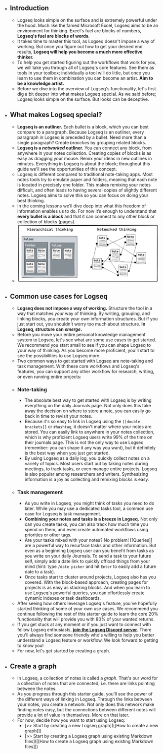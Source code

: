- ## Introduction
	- Logseq looks simple on the surface and is extremely powerful under the hood. Much like the famed Microsoft Excel, Logseq aims to be an environment for thinking. Excel's fuel are blocks of numbers, **Logseq's fuel are blocks of words**.
	- It takes time to master this tool, as Logseq doesn't impose a way of working. But once you figure out how to get your desired end results, **Logseq will help you become a much more effective thinker.**
	- To help you get started figuring out the workflows that work for you,  we will take you through all of Logseq's core features. See them as tools in your toolbox; individually a tool will do little, but once you learn to use them in combination you can become an artist. **Aim to be a knowledge artist.**
	- Before we dive into the overview of Logseq's functionality, let's first dig a bit deeper into what makes Logseq special. As we said before; Logseq looks simple on the surface. But looks can be deceptive.
- ## What makes Logseq special?
	- **Logseq is an outliner.** Each bullet is a block, which you can best compare to a paragraph. Because Logseq is an outliner, every paragraph in Logseq is preceded by a bullet. Need more than a single paragraph? Create _branches_ by grouping related blocks.
	- **Logseq is a _networked_ outliner.** You can connect any block, from anywhere in your notes collection. Creating copies of blocks is as easy as dragging your mouse. Remix your ideas in new outlines in minutes. Everything in Logseq is about the block; throughout this guide we'll see the opportunities of this concept.
	- Logseq is different compared to traditional note-taking apps. Most notes tools try to emulate paper and folders, meaning that each note is located in precisely one folder. This makes remixing your notes difficult, and often leads to having several copies of slightly different notes. Logseq aims to solve this so you can focus on doing your best thinking.
	- In the coming lessons we’ll dive deep into what this freedom of information enables us to do. For now it’s enough to understand that **every bullet is a block** and that it can connect to any other block or collection of blocks (pages).
	- ![Hier-vs-Netw-thinking-lite.png](../assets/Hier-vs-Netw-thinking-lite_1642527691339_0.png)
- ## Common use cases for Logseq
	- **Logseq does not impose a way of working.** Structure the tool in a way that matches _your_ way of thinking. By writing, grouping, and linking blocks, you create your own information structures. But if you just start out, you shouldn't worry too much about structure. **In Logseq, structure can _emerge_.**
	- Before you move your entire personal knowledge management system to Logseq, let's see what are some use cases to get started. We recommend you start small to see if you can shape Logseq to your way of thinking. As you become more proficient, you'll start to see the possibilities to use Logseq more.
	- Two common ways to get started with Logseq are note-taking and task management. With these core workflows and Logseq's features, you can support any other workflow for research, writing, or even running entire projects:
	- ### Note-taking
		- The absolute best way to get started with Logseq is by writing everything on the daily Journals page. Not only does this take away the decision on where to store a note, you can easily go back in time to revisit your notes.
		- Because it's so easy to link in Logseq using the `[[double brackets]]` or `#hashtag`, it doesn't matter where your notes are stored. You can easily link to anywhere in your notes collection, which is why proficient Logseq users write 99% of the time on their journals page. This is not the only way to use Logseq (remember: you can shape it any way you want), but it definitely is the best way when you just get started.
		- By using Logseq as a daily log, you quickly collect notes on a variety of topics. Most users start out by taking notes during meetings, to track tasks, or even manage entire projects. Logseq is also popular among researchers and writers. Synthesizing information is a joy as collecting and remixing blocks is easy.
	- ### Task management
		- As you write in Logseq, you might think of tasks you need to do later.  While you may use a dedicated tasks tool, a common use case for Logseq is task management.
		- **Combining your notes and tasks is a breeze in Logseq.** Not only can you create tasks, you can also track how much time you spend on them, and even create automated workflows using priorities or other tags.
		- Are your tasks mixed with your notes? No problem! [[Queries]] are a powerful way to resurface tasks and other information. But even as a beginning Logseq user can you benefit from tasks as you write on your daily Journals. To send a task to your future self, simply add a date link to quickly offload things from your mind (hint: type `/date picker` and hit `Enter` to easily add a future date to a task).
		- Once tasks start to cluster around projects, Logseq also has you covered. With the block-based approach, creating pages for projects is as easy as stacking blocks. And when you learn to use Logseq's powerful queries, you can effortlessly create dynamic indexes or task dashboards.
	- After seeing how others leverage Logseq's feature, you've hopefully started thinking of some of your own use cases. We recommend you continue following the rest of this starter guide to learn the core 20% functionality that will provide you with 80% of your wanted returns.
	- If you get stuck at any moment or if you just want to connect with fellow Logseq enthusiasts, [**join the Logseq Discord server**](https://discord.gg/sVsJdzJghp). There you'll always find someone friendly who's willing to help you better understand a Logseq feature or workflow. We look forward to getting to know you!
	- For now, let's get started by creating a graph.
- ## Create a graph
	- In Logseq, a collection of notes is called a _graph_. That's our word for a collection of notes that are connected, i.e. there are links pointing between the notes.
	- As you progress through this starter guide, you'll see the power of the different ways of linking in Logseq. Through the links between your notes, you create a network. Not only does this network make finding notes easy, but the connections between different notes will provide a lot of value in themselves. More on that later.
	- For now, decide how you want to start using Logseq:
		- [>> Start by creating a new Logseq graph]([[How to create a new graph]])
		- [>> Start by creating a Logseq graph using existing Markdown files]([[How to create a Logseq graph using existing Markdown files]])

